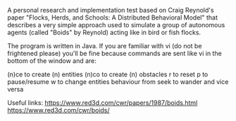 A personal research and implementation test based on Craig Reynold's paper "Flocks, Herds, and Schools: A Distributed Behavioral Model" that describes a very simple approach used to simulate a group of autonomous agents (called "Boids" by Reynold) acting like in bird or fish flocks.

The program is written in Java. If you are familiar with vi (do not be frightened please) you'll be fine because commands are sent like vi in the bottom of the window and are:

(n)ce       to create (n) entities
(n)co       to create (n) obstacles
r           to reset 
p           to pause/resume
w           to change entities behaviour from seek to wander and vice versa

Useful links:
https://www.red3d.com/cwr/papers/1987/boids.html
https://www.red3d.com/cwr/boids/
